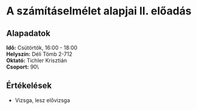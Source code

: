 # A számításelmélet alapjai II. előadás                                                                                                                                                                    

## Alapadatok
**Idő:** Csütörtök, 16:00 - 18:00\
**Helyszín:** Déli Tömb 2-712\
**Oktató:** Tichler Krisztián\
**Csoport:** 90\

## Értékelések
- Vizsga, lesz elővizsga